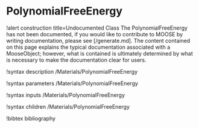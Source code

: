 <!-- MOOSE Documentation Stub: Remove this when content is added. -->

# PolynomialFreeEnergy

!alert construction title=Undocumented Class
The PolynomialFreeEnergy has not been documented, if you would like to contribute to MOOSE by
writing documentation, please see [/generate.md]. The content contained on this page explains
the typical documentation associated with a MooseObject; however, what is contained is ultimately
determined by what is necessary to make the documentation clear for users.

!syntax description /Materials/PolynomialFreeEnergy

!syntax parameters /Materials/PolynomialFreeEnergy

!syntax inputs /Materials/PolynomialFreeEnergy

!syntax children /Materials/PolynomialFreeEnergy

!bibtex bibliography
